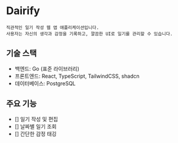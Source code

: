 # Dairify

```
직관적인 일기 작성 웹 앱 애플리케이션입니다. 
사용자는 자신의 생각과 감정을 기록하고, 깔끔한 UI로 일기를 관리할 수 있습니다.
```

## 기술 스택

- 백엔드: Go (표준 라이브러리)
- 프론트엔드: React, TypeScript, TailwindCSS, shadcn
- 데이터베이스: PostgreSQL


## 주요 기능

- [] 일기 작성 및 편집
- [] 날짜별 일기 조회
- [] 간단한 감정 태깅